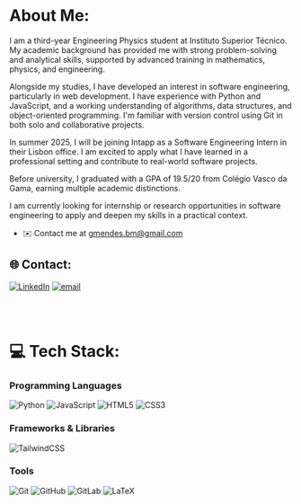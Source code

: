 # About Me:
I am a third-year Engineering Physics student at Instituto Superior Técnico. My academic background has provided me with strong problem-solving and analytical skills, supported by advanced training in mathematics, physics, and engineering.

Alongside my studies, I have developed an interest in software engineering, particularly in web development. I have experience with Python and JavaScript, and a working understanding of algorithms, data structures, and object-oriented programming. I'm familiar with version control using Git in both solo and collaborative projects.

In summer 2025, I will be joining Intapp as a Software Engineering Intern in their Lisbon office. I am excited to apply what I have learned in a professional setting and contribute to real-world software projects.

Before university, I graduated with a GPA of 19.5/20 from Colégio Vasco da Gama, earning multiple academic distinctions.

I am currently looking for internship or research opportunities in software engineering to apply and deepen my skills in a practical context.

* ✉️  Contact me at [gmendes.bm@gmail.com](mailto:gmendes.bm@gmail.com)

## 🌐 Contact:
[![LinkedIn](https://img.shields.io/badge/LinkedIn-%230077B5.svg?logo=linkedin&logoColor=white)](https://linkedin.com/in/gmendes-bm) [![email](https://img.shields.io/badge/Email-D14836?logo=gmail&logoColor=white)](mailto:gmendes.bm@gmail.com)

<br><br>

# 💻 Tech Stack:
### Programming Languages
![Python](https://img.shields.io/badge/python-3670A0?style=for-the-badge&logo=python&logoColor=ffdd54) ![JavaScript](https://img.shields.io/badge/javascript-%23323330.svg?style=for-the-badge&logo=javascript&logoColor=%23F7DF1E) ![HTML5](https://img.shields.io/badge/html5-%23E34F26.svg?style=for-the-badge&logo=html5&logoColor=white) ![CSS3](https://img.shields.io/badge/css3-%231572B6.svg?style=for-the-badge&logo=css3&logoColor=white)

### Frameworks & Libraries
![TailwindCSS](https://img.shields.io/badge/tailwindcss-%2338B2AC.svg?style=for-the-badge&logo=tailwind-css&logoColor=white)

### Tools
![Git](https://img.shields.io/badge/git-%23F05033.svg?style=for-the-badge&logo=git&logoColor=white) ![GitHub](https://img.shields.io/badge/github-%23121011.svg?style=for-the-badge&logo=github&logoColor=white) ![GitLab](https://img.shields.io/badge/gitlab-%23181717.svg?style=for-the-badge&logo=gitlab&logoColor=white) ![LaTeX](https://img.shields.io/badge/latex-%23008080.svg?style=for-the-badge&logo=latex&logoColor=white)

<!-- Created with GPRM ( https://gprm.itsvg.in ) -->
